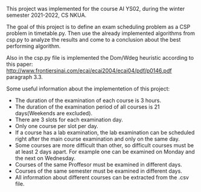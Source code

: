 This project was implemented for the course AI YS02, during the winter semester 2021-2022, CS NKUA. 

The goal of this project is to define an exam scheduling problem as a CSP problem in timetable.py. Then use the already implemented algorithms from csp.py to analyze the results and come to a conclusion about the best performing algorithm. 

Also in the csp.py file is implemented the Dom/Wdeg heuristic according to this paper: http://www.frontiersinai.com/ecai/ecai2004/ecai04/pdf/p0146.pdf paragraph 3.3. 

Some useful information about the implementetion of this project:

- The duration of the examination of each course is 3 hours.
- The duration of the examination period of all courses is 21 days(Weekends are excluded).
- There are 3 slots for each examination day.
- Only one course per slot per day.
- If a course has a lab examination, the lab examination can be scheduled right after the main course examination and only on the   same day.
- Some courses are more difficult than other, so difficult courses must be at least 2 days apart. For example one can be examined   on Monday and the next on Wednesday.
- Courses of the same Proffesor must be examined in different days.
- Courses of the same semester must be examined in different days.
- All information about different courses can be extracted from the .csv file.
